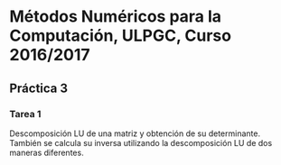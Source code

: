 # Métodos Numéricos para la Computación, ULPGC, Curso 2016/2017
## Práctica 3
### Tarea 1
Descomposición LU de una matriz y obtención de su determinante. También se calcula su inversa utilizando la descomposición LU de dos maneras diferentes.
